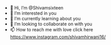 - 👋 Hi, I’m @Shivamsixteen
- 👀 I’m interested in you
- 🌱 I’m currently learning about you
- 💞️ I’m looking to collaborate on with you 
- 📫 How to reach me with love click here https://www.instagram.com/shivamhirwani16/

<!---
Shivamsixteen/Shivamsixteen is a ✨ special ✨ repository because its `README.md` (this file) appears on your GitHub profile.
You can click the Preview link to take a look at your changes.
--->
